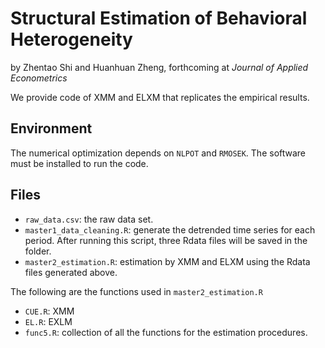 # Structural Estimation of Behavioral Heterogeneity

by Zhentao Shi and Huanhuan Zheng, forthcoming at *Journal of Applied Econometrics*

We provide code of XMM and ELXM that replicates the empirical results.

## Environment

The numerical optimization depends on `NLPOT` and `RMOSEK`. The software
must be installed to run the code.

## Files

* `raw_data.csv`: the raw data set.
* `master1_data_cleaning.R`: generate the detrended time series for each period. After running this script, three Rdata files will be saved in the folder.
* `master2_estimation.R`: estimation by XMM and ELXM using the Rdata files generated above.

The following are the functions used in `master2_estimation.R`
* `CUE.R`: XMM
* `EL.R`: EXLM
* `func5.R`: collection of all the functions for the estimation procedures.
